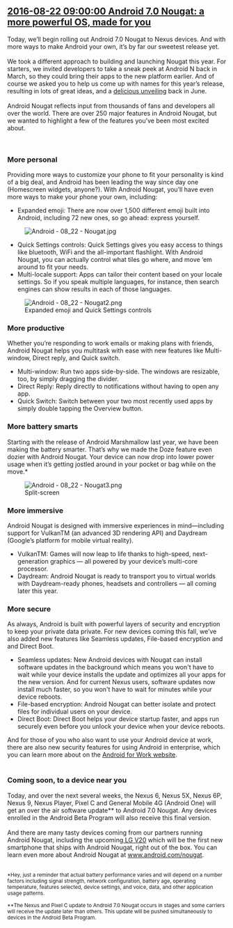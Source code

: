 ## <a href="https://www.blog.google/products/android/android-70-nougat-more-powerful-os-made/" target="_blank">2016-08-22 09:00:00 Android 7.0 Nougat: a more powerful OS, made for you</a>
<html><head></head><body><div class="block-paragraph"><div class="rich-text">Today, we’ll begin rolling out Android 7.0 Nougat to Nexus devices. And with more ways to make Android your own, it’s by far our sweetest release yet.<br/><br/>We took a different approach to building and launching Nougat this year. For starters, we invited developers to take a sneak peek at Android N back in March, so they could bring their apps to the new platform earlier. And of course we asked you to help us come up with names for this year’s release, resulting in lots of great ideas, and a <a href="https://www.youtube.com/watch?v=8xn9iq3lG_w">delicious unveiling</a> back in June.<br/><br/>Android Nougat reflects input from thousands of fans and developers all over the world. There are over 250 major features in Android Nougat, but we wanted to highlight a few of the features you’ve been most excited about.<p><br/></p><h3>More personal</h3>Providing more ways to customize your phone to fit your personality is kind of a big deal, and Android has been leading the way since day one (Homescreen widgets, anyone?). With Android Nougat, you’ll have even more ways to make your phone your own, including:<br/><ul><li>Expanded emoji: There are now over 1,500 different emoji built into Android, including 72 new ones, so go ahead: express yourself.</li></ul><p></p></div></div><div class="block-image_full_width"><figure class="article-image--full article-module "><img alt="Android - 08_22 - Nougat.jpg" src="https://storage.googleapis.com/gweb-uniblog-publish-prod/images/Android_-_08_22_-_Nougat.max-1000x1000.jpg"/></figure></div><div class="block-paragraph"><div class="rich-text"><ul><li>Quick Settings controls: Quick Settings gives you easy access to things like bluetooth, WiFi and the all-important flashlight. With Android Nougat, you can actually control what tiles go where, and move ‘em around to fit your needs.</li><li>Multi-locale support: Apps can tailor their content based on your locale settings. So if you speak multiple languages, for instance, then search engines can show results in each of those languages. </li></ul></div></div><div class="block-image_half_width"><div class="article-module h-c-page"><div class="h-c-grid"><figure class="article-image--medium h-c-grid__col h-c-grid__col--4 h-c-grid__col--offset-4 "><img alt="Android - 08_22 - Nougat2.png" src="https://storage.googleapis.com/gweb-uniblog-publish-prod/images/Android_-_08_22_-_Nougat2.max-1000x1000.png"/><figcaption class="article-image__caption "><div class="rich-text">Expanded emoji and Quick Settings controls</div></figcaption></figure></div></div></div><div class="block-paragraph"><div class="rich-text"><h3>More productive</h3>Whether you’re responding to work emails or making plans with friends, Android Nougat helps you multitask with ease with new features like Multi-window, Direct reply, and Quick switch.<br/><ul><li>Multi-window: Run two apps side-by-side. The windows are resizable, too, by simply dragging the divider.</li><li>Direct Reply: Reply directly to notifications without having to open any app.</li><li>Quick Switch: Switch between your two most recently used apps by simply double tapping the Overview button.</li></ul><p></p></div></div><div class="block-paragraph"><div class="rich-text"><h3>More battery smarts</h3>Starting with the release of Android Marshmallow last year, we have been making the battery smarter. That’s why we made the Doze feature even dozier with Android Nougat. Your device can now drop into lower power usage when it’s getting jostled around in your pocket or bag while on the move.*</div></div><div class="block-image_half_width"><div class="article-module h-c-page"><div class="h-c-grid"><figure class="article-image--medium h-c-grid__col h-c-grid__col--4 h-c-grid__col--offset-4 "><img alt="Android - 08_22 - Nougat3.png" src="https://storage.googleapis.com/gweb-uniblog-publish-prod/images/Android_-_08_22_-_Nougat3.max-1000x1000.png"/><figcaption class="article-image__caption "><div class="rich-text">Split-screen</div></figcaption></figure></div></div></div><div class="block-paragraph"><div class="rich-text"><h3></h3><p></p><p></p><h3>More immersive</h3><p>Android Nougat is designed with immersive experiences in mind—including support for VulkanTM (an advanced 3D rendering API) and Daydream (Google’s platform for mobile virtual reality).<br/></p><ul><li>VulkanTM: Games will now leap to life thanks to high-speed, next-generation graphics — all powered by your device’s multi-core processor.</li><li>Daydream: Android Nougat is ready to transport you to virtual worlds with Daydream-ready phones, headsets and controllers — all coming later this year.</li></ul><h3>More secure</h3>As always, Android is built with powerful layers of security and encryption to keep your private data private. For new devices coming this fall, we’ve also added new features like Seamless updates, File-based encryption and and Direct Boot.<br/><ul><li>Seamless updates: New Android devices with Nougat can install software updates in the background which means you won't have to wait while your device installs the update and optimizes all your apps for the new version. And for current Nexus users, software updates now install much faster, so you won't have to wait for minutes while your device reboots. </li><li>File-based encryption: Android Nougat can better isolate and protect files for individual users on your device.</li><li>Direct Boot: Direct Boot helps your device startup faster, and apps run securely even before you unlock your device when your device reboots.</li></ul>And for those of you who also want to use your Android device at work, there are also new security features for using Android in enterprise, which you can learn more about on the <a href="https://www.google.com/work/android">Android for Work website</a>.<br/><br/><h3>Coming soon, to a device near you</h3>Today, and over the next several weeks, the Nexus 6, Nexus 5X, Nexus 6P, Nexus 9, Nexus Player, Pixel C and General Mobile 4G (Android One) will get an over the air software update** to Android 7.0 Nougat. Any devices enrolled in the Android Beta Program will also receive this final version.<br/><br/>And there are many tasty devices coming from our partners running Android Nougat, including the upcoming<a href="http://www.lgnewsroom.com/2016/08/new-lg-v20-to-be-worlds-first-phone-to-launch-with-android-7-0-nougat/"> LG V20</a> which will be the first new smartphone that ships with Android Nougat, right out of the box. You can learn even more about Android Nougat at <a href="http://www.android.com/nougat">www.android.com/nougat</a>.<p><br/><sub>*Hey, just a reminder that actual battery performance varies and will depend on a number factors including signal strength, network configuration, battery age, operating temperature, features selected, device settings, and voice, data, and other application usage patterns.<br/><br/>**The Nexus and Pixel C update to Android 7.0 Nougat occurs in stages and some carriers will receive the update later than others. This update will be pushed simultaneously to devices in the Android Beta Program.</sub></p><p></p><p></p><p></p></div></div></body></html>



